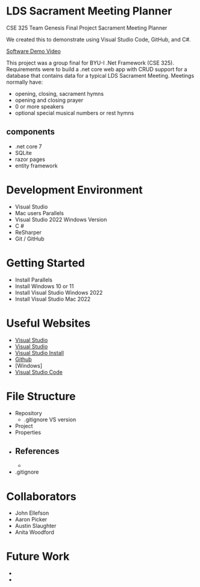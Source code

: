 # LDS Sacrament Meeting Planner

CSE 325 Team Genesis Final Project Sacrament Meeting Planner
<!--{Describe your purpose for writing this software.}-->
We created this to demonstrate using Visual Studio Code, GitHub, and C#.

<!---{Provide a link to your YouTube demonstration.  It should be a 4-5 minute demo of the software running and a code walkthrough.  The focus should be on sharing what you learned about the language syntax.}-->

[Software Demo Video](https://www.youtube.com/watch?v=3DYaUc4H7mA)

This project was a group final for BYU-I .Net Framework (CSE 325). Requirements were to build a .net core web app with CRUD support for a database that contains data for a typical LDS Sacrament Meeting. Meetings normally have:

* opening, closing, sacrament hymns
* opening and closing prayer
* 0 or more speakers
* optional special musical numbers or rest hymns

## components
* .net core 7
* SQLite
* razor pages
* entity framework


# Development Environment

<!--{Describe the tools that you used to develop the software}-->
* Visual Studio 
* Mac users Parallels
* Visual Studio 2022 Windows Version
* C #
* ReSharper
* Git / GitHub
  
# Getting Started
* Install Parallels
* Install Windows 10 or 11
* Install Visual Studio Windows 2022
* Install Visual Studio Mac 2022 

<!--{Describe the programming language that you used and any libraries.}-->

# Useful Websites

<!--{Make a list of websites that you found helpful in this project}-->
* [Visual Studio](https://visualstudio.microsoft.com/vs/mac/)
* [Visual Studio](https://www.visualstudio.com/vs/community/)
* [Visual Studio Install](https://learn.microsoft.com/en-us/visualstudio/install/install-visual-studio?view=vs-2022)
*  [Github](https://github.com/)
*   [Windows]
* [Visual Studio Code](https://code.visualstudio.com/docs/languages/java)


# File Structure

* Repository
  - .gitignore VS version
* Project
* Properties
* References
  - 
  - 
* .gitignore


# Collaborators

* John Ellefson
* Aaron Picker
* Austin Slaughter
* Anita Woodford 


# Future Work

<!--{{Make a list of things that you need to fix, improve, and add in the future.}-->
* 
* 
  
